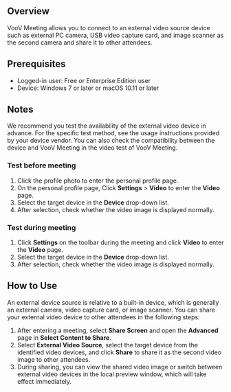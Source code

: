 

## Overview
VooV Meeting allows you to connect to an external video source device such as external PC camera, USB video capture card, and image scanner as the second camera and share it to other attendees.

## Prerequisites
- Logged-in user: Free or Enterprise Edition user
- Device: Windows 7 or later or macOS 10.11 or later

## Notes
We recommend you test the availability of the external video device in advance. For the specific test method, see the usage instructions provided by your device vendor. You can also check the compatibility between the device and VooV Meeting in the video test of VooV Meeting.

### Test before meeting
1. Click the profile photo to enter the personal profile page.
2. On the personal profile page, Click **Settings** > **Video** to enter the **Video** page.
3. Select the target device in the **Device** drop-down list.
4. After selection, check whether the video image is displayed normally.

### Test during meeting
1. Click **Settings** on the toolbar during the meeting and click **Video** to enter the **Video** page.
2. Select the target device in the **Device** drop-down list.
3. After selection, check whether the video image is displayed normally.

## How to Use
An external device source is relative to a built-in device, which is generally an external camera, video capture card, or image scanner. You can share your external video device to other attendees in the following steps:
1. After entering a meeting, select **Share Screen** and open the **Advanced** page in **Select Content to Share**.
2. Select **External Video Source**, select the target device from the identified video devices, and click **Share** to share it as the second video image to other attendees.
3. During sharing, you can view the shared video image or switch between external video devices in the local preview window, which will take effect immediately.
